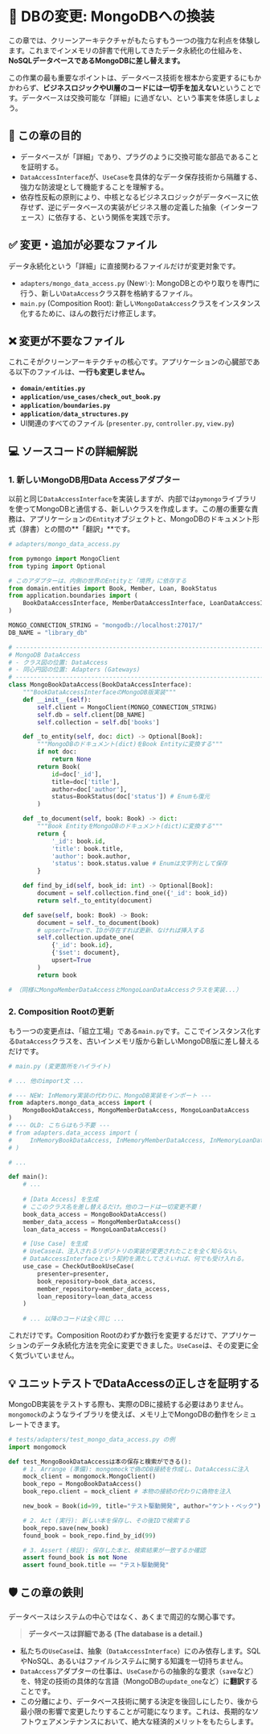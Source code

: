 # 🔩 DBの変更: MongoDBへの換装

この章では、クリーンアーキテクチャがもたらすもう一つの強力な利点を体験します。これまでインメモリの辞書で代用してきたデータ永続化の仕組みを、**NoSQLデータベースであるMongoDBに差し替えます。**

この作業の最も重要なポイントは、データベース技術を根本から変更するにもかかわらず、**ビジネスロジックやUI層のコードには一切手を加えない**ということです。データベースは交換可能な「詳細」に過ぎない、という事実を体感しましょう。

## 🎯 この章の目的

  * データベースが「詳細」であり、プラグのように交換可能な部品であることを証明する。
  * `DataAccessInterface`が、`UseCase`を具体的なデータ保存技術から隔離する、強力な防波堤として機能することを理解する。
  * 依存性反転の原則により、中核となるビジネスロジックがデータベースに依存せず、逆にデータベースの実装がビジネス層の定義した抽象（インターフェース）に依存する、という関係を実践で示す。

## ✅ 変更・追加が必要なファイル

データ永続化という「詳細」に直接関わるファイルだけが変更対象です。

  * `adapters/mongo_data_access.py` (New✨): MongoDBとのやり取りを専門に行う、新しい`DataAccess`クラス群を格納するファイル。
  * `main.py` (Composition Root): 新しい`MongoDataAccess`クラスをインスタンス化するために、ほんの数行だけ修正します。

## ❌ 変更が**不要**なファイル

これこそがクリーンアーキテクチャの核心です。アプリケーションの心臓部である以下のファイルは、**一行も変更しません。**

  * **`domain/entities.py`**
  * **`application/use_cases/check_out_book.py`**
  * **`application/boundaries.py`**
  * **`application/data_structures.py`**
  * UI関連のすべてのファイル (`presenter.py`, `controller.py`, `view.py`)

## 💻 ソースコードの詳細解説

### 1. 新しいMongoDB用Data Accessアダプター

以前と同じ`DataAccessInterface`を実装しますが、内部では`pymongo`ライブラリを使ってMongoDBと通信する、新しいクラスを作成します。この層の重要な責務は、アプリケーションの`Entity`オブジェクトと、MongoDBのドキュメント形式（辞書）との間の\*\*「翻訳」\*\*です。

```python
# adapters/mongo_data_access.py

from pymongo import MongoClient
from typing import Optional

# このアダプターは、内側の世界のEntityと「境界」に依存する
from domain.entities import Book, Member, Loan, BookStatus
from application.boundaries import (
    BookDataAccessInterface, MemberDataAccessInterface, LoanDataAccessInterface
)

MONGO_CONNECTION_STRING = "mongodb://localhost:27017/"
DB_NAME = "library_db"

# -----------------------------------------------------------------------------
# MongoDB DataAccess
# - クラス図の位置: DataAccess
# - 同心円図の位置: Adapters (Gateways)
# -----------------------------------------------------------------------------
class MongoBookDataAccess(BookDataAccessInterface):
    """BookDataAccessInterfaceのMongoDB版実装"""
    def __init__(self):
        self.client = MongoClient(MONGO_CONNECTION_STRING)
        self.db = self.client[DB_NAME]
        self.collection = self.db['books']

    def _to_entity(self, doc: dict) -> Optional[Book]:
        """MongoDBのドキュメント(dict)をBook Entityに変換する"""
        if not doc:
            return None
        return Book(
            id=doc['_id'],
            title=doc['title'],
            author=doc['author'],
            status=BookStatus(doc['status']) # Enumも復元
        )

    def _to_document(self, book: Book) -> dict:
        """Book EntityをMongoDBのドキュメント(dict)に変換する"""
        return {
            '_id': book.id,
            'title': book.title,
            'author': book.author,
            'status': book.status.value # Enumは文字列として保存
        }

    def find_by_id(self, book_id: int) -> Optional[Book]:
        document = self.collection.find_one({'_id': book_id})
        return self._to_entity(document)

    def save(self, book: Book) -> Book:
        document = self._to_document(book)
        # upsert=Trueで、IDが存在すれば更新、なければ挿入する
        self.collection.update_one(
            {'_id': book.id},
            {'$set': document},
            upsert=True
        )
        return book

# （同様にMongoMemberDataAccessとMongoLoanDataAccessクラスを実装...）
```

### 2. Composition Rootの更新

もう一つの変更点は、「組立工場」である`main.py`です。ここでインスタンス化する`DataAccess`クラスを、古いインメモリ版から新しいMongoDB版に差し替えるだけです。

```python
# main.py (変更箇所をハイライト)

# ... 他のimport文 ...

# --- NEW: InMemory実装の代わりに、MongoDB実装をインポート ---
from adapters.mongo_data_access import (
    MongoBookDataAccess, MongoMemberDataAccess, MongoLoanDataAccess
)
# --- OLD: こちらはもう不要 ---
# from adapters.data_access import (
#     InMemoryBookDataAccess, InMemoryMemberDataAccess, InMemoryLoanDataAccess
# )

# ...

def main():
    # ...
    
    # [Data Access] を生成
    # ここのクラス名を差し替えるだけ。他のコードは一切変更不要！
    book_data_access = MongoBookDataAccess()
    member_data_access = MongoMemberDataAccess()
    loan_data_access = MongoLoanDataAccess()

    # [Use Case] を生成
    # UseCaseは、注入されるリポジトリの実装が変更されたことを全く知らない。
    # DataAccessInterfaceという契約を満たしてさえいれば、何でも受け入れる。
    use_case = CheckOutBookUseCase(
        presenter=presenter,
        book_repository=book_data_access,
        member_repository=member_data_access,
        loan_repository=loan_data_access
    )
    
    # ... 以降のコードは全く同じ ...
```

これだけです。Composition Rootのわずか数行を変更するだけで、アプリケーションのデータ永続化方法を完全に変更できました。`UseCase`は、その変更に全く気づいていません。

## 💡 ユニットテストでDataAccessの正しさを証明する

MongoDB実装をテストする際も、実際のDBに接続する必要はありません。`mongomock`のようなライブラリを使えば、メモリ上でMongoDBの動作をシミュレートできます。

```python
# tests/adapters/test_mongo_data_access.py の例
import mongomock

def test_MongoBookDataAccessは本の保存と検索ができる():
    # 1. Arrange (準備): mongomockで偽のDB接続を作成し、DataAccessに注入
    mock_client = mongomock.MongoClient()
    book_repo = MongoBookDataAccess()
    book_repo.client = mock_client # 本物の接続の代わりに偽物を注入

    new_book = Book(id=99, title="テスト駆動開発", author="ケント・ベック")

    # 2. Act (実行): 新しい本を保存し、その後IDで検索する
    book_repo.save(new_book)
    found_book = book_repo.find_by_id(99)

    # 3. Assert (検証): 保存した本と、検索結果が一致するか確認
    assert found_book is not None
    assert found_book.title == "テスト駆動開発"
```

## 🛡️ この章の鉄則

データベースはシステムの中心ではなく、あくまで周辺的な関心事です。

> **データベースは詳細である (The database is a detail.)**

  * 私たちの`UseCase`は、抽象（`DataAccessInterface`）にのみ依存します。SQLやNoSQL、あるいはファイルシステムに関する知識を一切持ちません。
  * `DataAccess`アダプターの仕事は、`UseCase`からの抽象的な要求（`save`など）を、特定の技術の具体的な言語（MongoDBの`update_one`など）に**翻訳**することです。
  * この分離により、データベース技術に関する決定を後回しにしたり、後から最小限の影響で変更したりすることが可能になります。これは、長期的なソフトウェアメンテナンスにおいて、絶大な経済的メリットをもたらします。